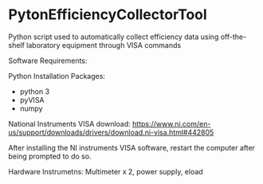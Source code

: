 # PytonEfficiencyCollectorTool
Python script used to automatically collect efficiency data using off-the-shelf laboratory equipment through VISA commands


Software Requirements: 

Python Installation Packages: 
- python 3
- pyVISA
- numpy

National Instruments VISA download: 
https://www.ni.com/en-us/support/downloads/drivers/download.ni-visa.html#442805

After installing the NI instruments VISA software, restart the computer after being prompted to do so.

Hardware Instrumetns:
Multimeter x 2, power supply, eload
